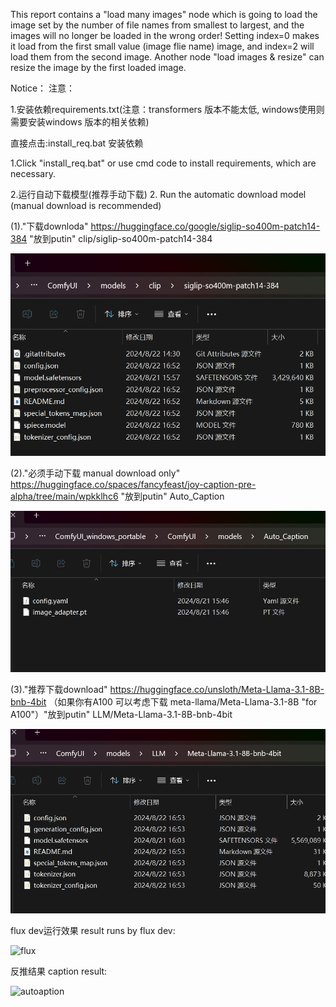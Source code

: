 This report contains a "load many images" node which is going to load the image set by the number of file names from smallest to largest, and the images will no longer be loaded in the wrong order! Setting index=0 makes it load from the first small value (image flie name) image, and index=2 will load them from the second image.
Another node "load images & resize" can resize the image by the first loaded image.

Notice：
注意：

1.安装依赖requirements.txt(注意：transformers 版本不能太低, windows使用则需要安装windows 版本的相关依赖)

   直接点击:install_req.bat 安装依赖
   
1.Click "install_req.bat" or use cmd code to install requirements, which are necessary. 

2.运行自动下载模型(推荐手动下载)
2. Run the automatic download model (manual download is recommended)
   

  (1)."下载downloda"  https://huggingface.co/google/siglip-so400m-patch14-384 "放到putin" clip/siglip-so400m-patch14-384
  

![1](workflow/path-1.png)



  (2)."必须手动下载 manual download only"  https://huggingface.co/spaces/fancyfeast/joy-caption-pre-alpha/tree/main/wpkklhc6  "放到putin" Auto_Caption 
  

 ![2](workflow/path-autocaption.png)

 
   
  (3)."推荐下载download"  https://huggingface.co/unsloth/Meta-Llama-3.1-8B-bnb-4bit  （如果你有A100 可以考虑下载 meta-llama/Meta-Llama-3.1-8B "for A100"）"放到putin"  LLM/Meta-Llama-3.1-8B-bnb-4bit
  
  
![3](workflow/path-llm.png)



flux dev运行效果 result runs by flux dev:

![flux](https://github.com/Cyber-BCat/ComfyUI_Auto_Caption/blob/main/workflow/show%20flux%20example.png)


反推结果 caption result:

![autoaption](https://github.com/Cyber-BCat/ComfyUI_Auto_Caption/blob/main/workflow/Tag%20result.png)



